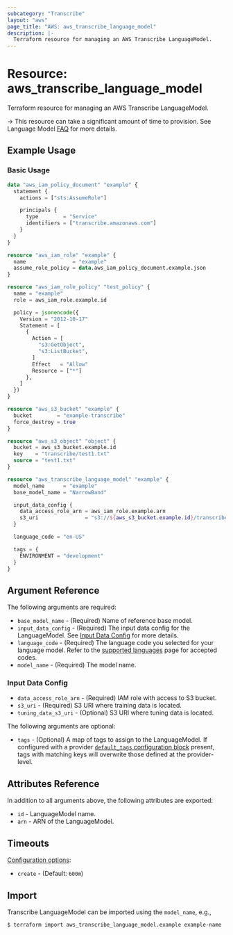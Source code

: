 ```yaml
---
subcategory: "Transcribe"
layout: "aws"
page_title: "AWS: aws_transcribe_language_model"
description: |-
  Terraform resource for managing an AWS Transcribe LanguageModel.
---
```


# Resource: aws_transcribe_language_model

Terraform resource for managing an AWS Transcribe LanguageModel.

-> This resource can take a significant amount of time to provision. See Language Model [FAQ](https://aws.amazon.com/transcribe/faqs/) for more details.

## Example Usage

### Basic Usage

```terraform
data "aws_iam_policy_document" "example" {
  statement {
    actions = ["sts:AssumeRole"]

    principals {
      type        = "Service"
      identifiers = ["transcribe.amazonaws.com"]
    }
  }
}

resource "aws_iam_role" "example" {
  name               = "example"
  assume_role_policy = data.aws_iam_policy_document.example.json
}

resource "aws_iam_role_policy" "test_policy" {
  name = "example"
  role = aws_iam_role.example.id

  policy = jsonencode({
    Version = "2012-10-17"
    Statement = [
      {
        Action = [
          "s3:GetObject",
          "s3:ListBucket",
        ]
        Effect   = "Allow"
        Resource = ["*"]
      },
    ]
  })
}

resource "aws_s3_bucket" "example" {
  bucket        = "example-transcribe"
  force_destroy = true
}

resource "aws_s3_object" "object" {
  bucket = aws_s3_bucket.example.id
  key    = "transcribe/test1.txt"
  source = "test1.txt"
}

resource "aws_transcribe_language_model" "example" {
  model_name      = "example"
  base_model_name = "NarrowBand"

  input_data_config {
    data_access_role_arn = aws_iam_role.example.arn
    s3_uri               = "s3://${aws_s3_bucket.example.id}/transcribe/"
  }

  language_code = "en-US"

  tags = {
    ENVIRONMENT = "development"
  }
}
```

## Argument Reference

The following arguments are required:

* `base_model_name` - (Required) Name of reference base model.
* `input_data_config` - (Required) The input data config for the LanguageModel. See [Input Data Config](#input-data-config) for more details.
* `language_code` - (Required) The language code you selected for your language model. Refer to the [supported languages](https://docs.aws.amazon.com/transcribe/latest/dg/supported-languages.html) page for accepted codes.
* `model_name` - (Required) The model name.

### Input Data Config

* `data_access_role_arn` - (Required) IAM role with access to S3 bucket.
* `s3_uri` - (Required) S3 URI where training data is located.
* `tuning_data_s3_uri` - (Optional) S3 URI where tuning data is located.


The following arguments are optional:

* `tags` - (Optional) A map of tags to assign to the LanguageModel. If configured with a provider [`default_tags` configuration block](/docs/providers/aws/index.html#default_tags-configuration-block) present, tags with matching keys will overwrite those defined at the provider-level.

## Attributes Reference

In addition to all arguments above, the following attributes are exported:

* `id` - LanguageModel name.
* `arn` - ARN of the LanguageModel.

## Timeouts

[Configuration options](https://www.terraform.io/docs/configuration/blocks/resources/syntax.html#operation-timeouts):

* `create` - (Default: `600m`)

## Import

Transcribe LanguageModel can be imported using the `model_name`, e.g.,

```
$ terraform import aws_transcribe_language_model.example example-name
```
